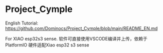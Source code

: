 # Project_Cymple

English Tutorial: https://github.com/Dominocs/Project_Cymple/blob/main/README_EN.md

For XIAO esp32s3 sense.
软件可直接使用VSCODE编译并上传，依赖于PlatformIO 硬件适配Xiao esp32 s3 sense
